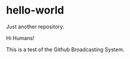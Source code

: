 # hello-world
Just another repository.

Hi Humans!

This is a test of the Github Broadcasting System.
